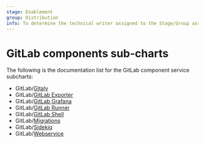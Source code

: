 ```yaml
---
stage: Enablement
group: Distribution
info: To determine the technical writer assigned to the Stage/Group associated with this page, see https://about.gitlab.com/handbook/engineering/ux/technical-writing/#designated-technical-writers
---
```


# GitLab components sub-charts

The following is the documentation list for the GitLab component service subcharts:

- GitLab/[Gitaly](gitaly/index.md)
- GitLab/[GitLab Exporter](gitlab-exporter/index.md)
- GitLab/[GitLab Grafana](gitlab-grafana/index.md)
- GitLab/[GitLab Runner](gitlab-runner/index.md)
- GitLab/[GitLab Shell](gitlab-shell/index.md)
- GitLab/[Migrations](migrations/index.md)
- GitLab/[Sidekiq](sidekiq/index.md)
- GitLab/[Webservice](webservice/index.md)
